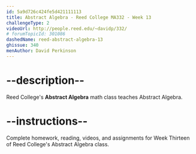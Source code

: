 ```yaml
---
id: 5a9d726c424fe5d421111113
title: Abstract Algebra - Reed College MA332 - Week 13
challengeType: 2
videoUrl: http://people.reed.edu/~davidp/332/
# forumTopicId: 301086
dashedName: reed-abstract-algebra-13
ghissue: 340
menAuthor: David Perkinson
---
```


# --description--

Reed College's __Abstract Algebra__ math class teaches Abstract Algebra.

# --instructions--

Complete homework, reading, videos, and assignments for Week Thirteen of Reed College's Abstract Algebra class.